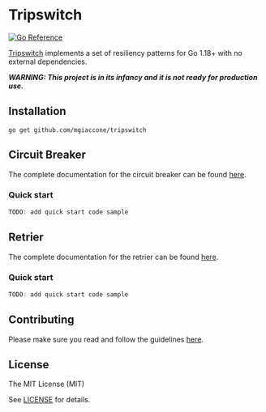 # Tripswitch

[![Go Reference](https://pkg.go.dev/badge/github.com/mgiaccone/tripswitch.svg)](https://pkg.go.dev/github.com/mgiaccone/tripswitch)

[Tripswitch][repo_url] implements a set of resiliency patterns for Go 1.18+ with no external dependencies.

***WARNING: This project is in its infancy and it is not ready for production use.***

## Installation

```
go get github.com/mgiaccone/tripswitch
```

## Circuit Breaker

The complete documentation for the circuit breaker can be found [here](docs/circuitbreaker.md).

### Quick start

```go
TODO: add quick start code sample
```

## Retrier

The complete documentation for the retrier can be found [here](docs/retrier.md).

### Quick start

```go
TODO: add quick start code sample
```

## Contributing

Please make sure you read and follow the guidelines [here](docs/contributing.md).

## License

The MIT License (MIT)

See [LICENSE](LICENSE) for details.

[repo_url]: https://github.com/mgiaccone/tripswitch
